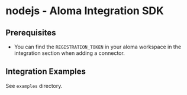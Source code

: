 # nodejs - Aloma Integration SDK

## Prerequisites

* You can find the `REGISTRATION_TOKEN` in your aloma workspace in the integration section when adding a connector.

## Integration Examples

See `examples` directory.